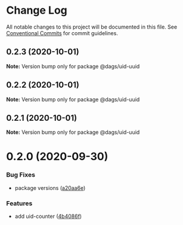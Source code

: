 # Change Log

All notable changes to this project will be documented in this file.
See [Conventional Commits](https://conventionalcommits.org) for commit guidelines.

## 0.2.3 (2020-10-01)

**Note:** Version bump only for package @dags/uid-uuid





## 0.2.2 (2020-10-01)

**Note:** Version bump only for package @dags/uid-uuid





## 0.2.1 (2020-10-01)

**Note:** Version bump only for package @dags/uid-uuid





# 0.2.0 (2020-09-30)


### Bug Fixes

* package versions ([a20aa6e](https://github.com/AlexanderLapygin/dags/commit/a20aa6e797b3bc970ca201819bad22e5211fbabf))


### Features

* add uid-counter ([4b4086f](https://github.com/AlexanderLapygin/dags/commit/4b4086fc431bd0382ef87e240b18d977a587fd37))
